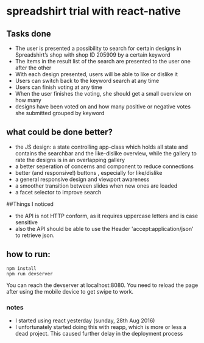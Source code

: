# spreadshirt trial with react-native

## Tasks done
- The	user	is	presented	a	possibility	to	search	for	certain	designs	in	Spreadshirt’s	shop with	shop	ID	205909	by	a	certain	keyword
- The	items	in	the	result	list	of	the	search	are presented	to	the	user	one	after	the	other
- With	each	design	presented,	users	will	be	able	to	like	or	dislike	it
- Users	can	switch	back	to the	keyword	search	at	any	time
- Users	can	finish voting	at	any	time
- When	the	user	finishes	the	voting,	she	should	get	a	small	overview	on	how	many	
- designs	have	been	voted	on	and	how	many	positive	or	negative	votes	she	submitted	grouped	by	keyword

## what could be done better?
- the JS design: a state controlling app-class which holds all state and contains the searchbar and the like-dislike overview, while the gallery to rate the designs is in an overlapping gallery
- a better seperation of concerns and component to reduce connections
- better (and responsive!) buttons , especially for like/dislike
- a general responsive design and viewport awareness
- a smoother transition between slides when new ones are loaded
- a facet selector to improve search

##Things I noticed
- the API is not HTTP conform, as it requires uppercase letters and is case sensitive
- also the API should be able to use the Header 'accept:application/json' to retrieve json.

## how to run:
    npm install
    npm run devserver
You can reach the devserver at localhost:8080. You need to reload the page after using the mobile device to get swipe to work.


### notes
- I started using react yesterday (sunday, 28th Aug 2016)
- I unfortunately started doing this with reapp, which is more or less a dead project. This caused further delay in the deployment process
